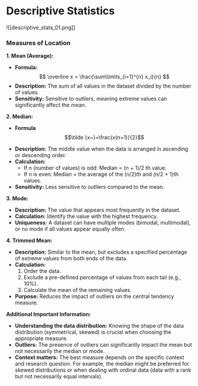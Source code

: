 # Descriptive Statistics

![[descriptive_stats_01.png]]

### Measures of Location
**1. Mean (Average):**

- **Formula:** $$ \overline x = \frac{\sum\limits_{i=1}^{n} x_i}{n} $$
- **Description:** The sum of all values in the dataset divided by the number of values.
- **Sensitivity:** Sensitive to outliers, meaning extreme values can significantly affect the mean.

**2. Median:**
* **Formula** $$\tilde {x~}=\frac{x(n+1)}{2}$$
- **Description:** The middle value when the data is arranged in ascending or descending order.
- **Calculation:**
    - If n (number of values) is odd: Median = (n + 1)/2 th value.
    - If n is even: Median = the average of the (n/2)th and (n/2 + 1)th values.
- **Sensitivity:** Less sensitive to outliers compared to the mean.

**3. Mode:**

- **Description:** The value that appears most frequently in the dataset.
- **Calculation:** Identify the value with the highest frequency.
- **Uniqueness:** A dataset can have multiple modes (bimodal, multimodal), or no mode if all values appear equally often.

**4. Trimmed Mean:**

- **Description:** Similar to the mean, but excludes a specified percentage of extreme values from both ends of the data.
- **Calculation:**
    1. Order the data.
    2. Exclude a pre-defined percentage of values from each tail (e.g., 10%).
    3. Calculate the mean of the remaining values.
- **Purpose:** Reduces the impact of outliers on the central tendency measure.

**Additional Important Information:**

- **Understanding the data distribution:** Knowing the shape of the data distribution (symmetrical, skewed) is crucial when choosing the appropriate measure.
- **Outliers:** The presence of outliers can significantly impact the mean but not necessarily the median or mode.
- **Context matters:** The best measure depends on the specific context and research question. For example, the median might be preferred for skewed distributions or when dealing with ordinal data (data with a rank but not necessarily equal intervals).
